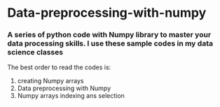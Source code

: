 # Data-preprocessing-with-numpy
### A series of python code with Numpy library to master your data processing skills. I use these sample codes in my data science classes
The best order to read the codes is:
1. creating Numpy arrays
2. Data preprocessing with Numpy
3. Numpy arrays indexing ans selection
